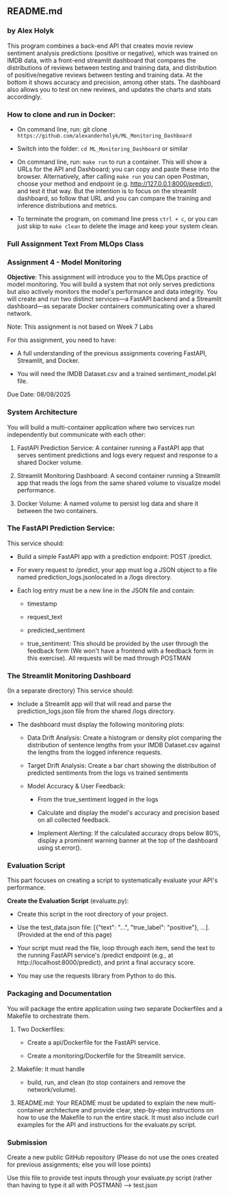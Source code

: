 ## README.md

### by Alex Holyk

This program combines a back-end API that creates movie review sentiment analysis predictions (positive or negative), which was trained on IMDB data, with a front-end streamlit dashboard that compares the distributions of reviews between testing and training data, and distribution of positive/negative reviews between testing and training data. At the bottom it shows accuracy and precision, among other stats. The dashboard also allows you to test on new reviews, and updates the charts and stats accordingly.

### How to clone and run in Docker:

- On command line, run: git clone `https://github.com/alexanderholyk/ML_Monitoring_Dashboard`

- Switch into the folder: `cd ML_Monitoring_Dashboard` or similar

- On command line, run: `make run` to run a container. This will show a URLs for the API and Dashboard; you can copy and paste these into the browser. Alternatively, after calling `make run` you can open Postman, choose your method and endpoint (e.g. http://127.0.0.1:8000/predict), and test it that way. But the intention is to focus on the streamlit dashboard, so follow that URL and you can compare the training and inference distributions and metrics.

- To terminate the program, on command line press `ctrl + c`, or you can just skip to `make clean` to delete the image and keep your system clean.








### Full Assignment Text From MLOps Class

### Assignment 4 - Model Monitoring

**Objective**: This assignment will introduce you to the MLOps practice of model monitoring. You will build a system that not only serves predictions but also actively monitors the model's performance and data integrity. You will create and run two distinct services—a FastAPI backend and a Streamlit dashboard—as separate Docker containers communicating over a shared network.

Note: This assignment is not based on Week 7 Labs

For this assignment, you need to have:

- A full understanding of the previous assignments covering FastAPI, Streamlit, and Docker.

- You will need the IMDB Dataset.csv and a trained sentiment_model.pkl file.

Due Date: 08/08/2025 

### System Architecture
You will build a multi-container application where two services run independently but communicate with each other:

1. FastAPI Prediction Service: A container running a FastAPI app that serves sentiment predictions and logs every request and response to a shared Docker volume.

2. Streamlit Monitoring Dashboard: A second container running a Streamlit app that reads the logs from the same shared volume to visualize model performance.

3. Docker Volume: A named volume to persist log data and share it between the two containers.

### The FastAPI Prediction Service:

This service should: 

- Build a simple FastAPI app with a prediction endpoint: POST /predict.

- For every request to /predict, your app must log a JSON object to a file named prediction_logs.jsonlocated in a /logs directory.

- Each log entry must be a new line in the JSON file and contain:

    - timestamp

    - request_text

    - predicted_sentiment

    - true_sentiment: This should be provided by the user through the feedback form (We won't have a frontend with a feedback form in this exercise). All requests will be mad through POSTMAN

### The Streamlit Monitoring Dashboard

(In a separate directory) This service should:

- Include a Streamlit app will that will read and parse the prediction_logs.json file from the shared /logs directory.

- The dashboard must display the following monitoring plots:

    - Data Drift Analysis: Create a histogram or density plot comparing the distribution of sentence lengths from your IMDB Dataset.csv against the lengths from the logged inference requests. 

    - Target Drift Analysis: Create a bar chart showing the distribution of predicted sentiments from the logs vs trained sentiments

    - Model Accuracy & User Feedback:

        - From the true_sentiment logged in the logs

        - Calculate and display the model's accuracy and precision based on all collected feedback.

        - Implement Alerting: If the calculated accuracy drops below 80%, display a prominent warning banner at the top of the dashboard using st.error().

### Evaluation Script

This part focuses on creating a script to systematically evaluate your API's performance.

**Create the Evaluation Script** (evaluate.py):

- Create this script in the root directory of your project.

- Use the test_data.json file: [{"text": "...", "true_label": "positive"}, ...]. (Provided at the end of this page)

- Your script must read the file, loop through each item, send the text to the running FastAPI service's /predict endpoint (e.g., at http://localhost:8000/predict), and print a final accuracy score.

- You may use the requests library from Python to do this.

### Packaging and Documentation

You will package the entire application using two separate Dockerfiles and a Makefile to orchestrate them.

1. Two Dockerfiles:

    - Create a api/Dockerfile for the FastAPI service.

    - Create a monitoring/Dockerfile for the Streamlit service.

2. Makefile: It must handle

    - build, run, and clean (to stop containers and remove the network/volume).

3. README.md: Your README must be updated to explain the new multi-container architecture and provide clear, step-by-step instructions on how to use the Makefile to run the entire stack. It must also include curl examples for the API and instructions for the evaluate.py script.

### Submission

Create a new public GitHub repository (Please do not use the ones created for previous assignments; else you will lose points)

 

Use this file to provide test inputs through your evaluate.py script (rather than having to type it all with POSTMAN) --> test.json